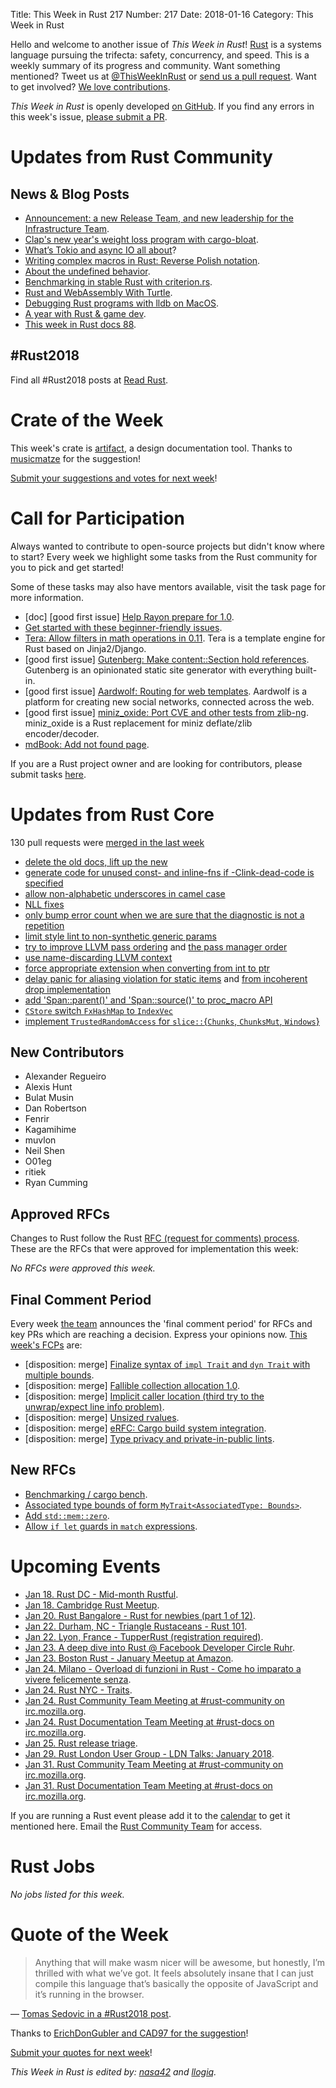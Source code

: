 Title: This Week in Rust 217
Number: 217
Date: 2018-01-16
Category: This Week in Rust

Hello and welcome to another issue of *This Week in Rust*!
[Rust](http://rust-lang.org) is a systems language pursuing the trifecta: safety, concurrency, and speed.
This is a weekly summary of its progress and community.
Want something mentioned? Tweet us at [@ThisWeekInRust](https://twitter.com/ThisWeekInRust) or [send us a pull request](https://github.com/cmr/this-week-in-rust).
Want to get involved? [We love contributions](https://github.com/rust-lang/rust/blob/master/CONTRIBUTING.md).

*This Week in Rust* is openly developed [on GitHub](https://github.com/cmr/this-week-in-rust).
If you find any errors in this week's issue, [please submit a PR](https://github.com/cmr/this-week-in-rust/pulls).

# Updates from Rust Community

## News & Blog Posts

* [Announcement: a new Release Team, and new leadership for the Infrastructure Team](https://internals.rust-lang.org/t/announcement-a-new-release-team-and-new-leadership-for-the-infrastructure-team/6562).
* [Clap's new year's weight loss program with cargo-bloat](https://clap.rs/2018/01/09/new-years-weight-loss/).
* [What’s Tokio and async IO all about](https://manishearth.github.io/blog/2018/01/10/whats-tokio-and-async-io-all-about/)?
* [Writing complex macros in Rust: Reverse Polish notation](https://rreverser.com/writing-complex-macros-in-rust/).
* [About the undefined behavior](https://vorner.github.io/undefined.html).
* [Benchmarking in stable Rust with criterion.rs](https://bheisler.github.io/post/benchmarking-with-criterion-rs/).
* [Rust and WebAssembly With Turtle](https://varblog.org/blog/2018/01/08/rust-and-webassembly-with-turtle/).
* [Debugging Rust programs with lldb on MacOS](https://bryce.fisher-fleig.org/blog/debugging-rust-programs-with-lldb/index.html).
* [A year with Rust & game dev](http://druerridge.com/?p=536).
* [This week in Rust docs 88](https://guillaumegomez.github.io/this-week-in-rust-docs/blog/this-week-in-rust-docs-88).

## #Rust2018

Find all #Rust2018 posts at [Read Rust](http://readrust.net/rust2018/).

# Crate of the Week

This week's crate is [artifact](https://github.com/vitrial/artifact), a design documentation tool. Thanks to [musicmatze](https://users.rust-lang.org/u/musicmatze) for the suggestion!

[Submit your suggestions and votes for next week][submit_crate]!

[submit_crate]: https://users.rust-lang.org/t/crate-of-the-week/2704

# Call for Participation

Always wanted to contribute to open-source projects but didn't know where to start?
Every week we highlight some tasks from the Rust community for you to pick and get started!

Some of these tasks may also have mentors available, visit the task page for more information.

* [doc] [good first issue] [Help Rayon prepare for 1.0](https://users.rust-lang.org/t/rayon-1-0-on-feb-14/14950).
* [Get started with these beginner-friendly issues](https://www.rustaceans.org/findwork/starters).
* [Tera: Allow filters in math operations in 0.11](https://github.com/Keats/tera/issues/244). Tera is a template engine for Rust based on Jinja2/Django.
* [good first issue] [Gutenberg: Make content::Section hold references](https://github.com/Keats/gutenberg/issues/205). Gutenberg is an opinionated static site generator with everything built-in.
* [good first issue] [Aardwolf: Routing for web templates](https://github.com/BanjoFox/aardwolf/issues/69). Aardwolf is a platform for creating new social networks, connected across the web.
* [good first issue] [miniz_oxide: Port CVE and other tests from zlib-ng](https://github.com/Frommi/miniz_oxide/issues/17). miniz_oxide is a Rust replacement for miniz deflate/zlib encoder/decoder.
* [mdBook: Add not found page](https://github.com/rust-lang-nursery/mdBook/issues/539).

If you are a Rust project owner and are looking for contributors, please submit tasks [here][guidelines].

[guidelines]: https://users.rust-lang.org/t/twir-call-for-participation/4821

# Updates from Rust Core

130 pull requests were [merged in the last week][merged]

[merged]: https://github.com/search?q=is%3Apr+org%3Arust-lang+is%3Amerged+merged%3A2017-01-01..2018-01-08

* [delete the old docs, lift up the new](https://github.com/rust-lang/cargo/pull/4904)
* [generate code for unused const- and inline-fns if -Clink-dead-code is specified](https://github.com/rust-lang/rust/pull/46916)
* [allow non-alphabetic underscores in camel case](https://github.com/rust-lang/rust/pull/46907)
* [NLL fixes](https://github.com/rust-lang/rust/pull/46984)
* [only bump error count when we are sure that the diagnostic is not a repetition](https://github.com/rust-lang/rust/pull/47146)
* [limit style lint to non-synthetic generic params](https://github.com/rust-lang/rust/pull/47132)
* [try to improve LLVM pass ordering](https://github.com/rust-lang/rust/pull/46739)
  and [the pass manager order](https://github.com/rust-lang/llvm/pull/101)
* [use name-discarding LLVM context](https://github.com/rust-lang/rust/pull/47220)
* [force appropriate extension when converting from int to ptr](https://github.com/rust-lang/rust/pull/47147)
* [delay panic for aliasing violation for static items](https://github.com/rust-lang/rust/pull/47105)
  and [from incoherent drop implementation](https://github.com/rust-lang/rust/pull/47104)
* [add 'Span::parent()' and 'Span::source()' to proc_macro API](https://github.com/rust-lang/rust/pull/47099)
* [`CStore` switch `FxHashMap` to `IndexVec`](https://github.com/rust-lang/rust/pull/46913)
* [implement `TrustedRandomAccess` for `slice::`{`Chunks`, `ChunksMut`, `Windows`}](https://github.com/rust-lang/rust/pull/47142)

## New Contributors

* Alexander Regueiro
* Alexis Hunt
* Bulat Musin
* Dan Robertson
* Fenrir
* Kagamihime
* muvlon
* Neil Shen
* O01eg
* ritiek
* Ryan Cumming

## Approved RFCs

Changes to Rust follow the Rust [RFC (request for comments)
process](https://github.com/rust-lang/rfcs#rust-rfcs). These
are the RFCs that were approved for implementation this week:

*No RFCs were approved this week.*

## Final Comment Period

Every week [the team](https://www.rust-lang.org/team.html) announces the
'final comment period' for RFCs and key PRs which are reaching a
decision. Express your opinions now. [This week's FCPs][fcp] are:

[fcp]: https://github.com/rust-lang/rfcs/labels/final-comment-period

* [disposition: merge] [Finalize syntax of `impl Trait` and `dyn Trait` with multiple bounds](https://github.com/rust-lang/rfcs/pull/2250).
* [disposition: merge] [Fallible collection allocation 1.0](https://github.com/rust-lang/rfcs/pull/2116).
* [disposition: merge] [Implicit caller location (third try to the unwrap/expect line info problem)](https://github.com/rust-lang/rfcs/pull/2091).
* [disposition: merge] [Unsized rvalues](https://github.com/rust-lang/rfcs/pull/1909).
* [disposition: merge] [eRFC: Cargo build system integration](https://github.com/rust-lang/rfcs/pull/2136).
* [disposition: merge] [Type privacy and private-in-public lints](https://github.com/rust-lang/rfcs/pull/2145).

## New RFCs

* [Benchmarking / cargo bench](https://github.com/rust-lang/rfcs/pull/2287).
* [Associated type bounds of form `MyTrait<AssociatedType: Bounds>`](https://github.com/rust-lang/rfcs/pull/2289).
* [Add `std::mem::zero`](https://github.com/rust-lang/rfcs/pull/2291).
* [Allow `if let` guards in `match` expressions](https://github.com/rust-lang/rfcs/pull/2294).

# Upcoming Events

* [Jan 18. Rust DC - Mid-month Rustful](https://www.meetup.com/RustDC/events/245934654/).
* [Jan 18. Cambridge Rust Meetup](https://www.meetup.com/Cambridge-Rust-Meetup/events/mgtcwnyxcbxb/).
* [Jan 20. Rust Bangalore - Rust for newbies (part 1 of 12)](https://www.meetup.com/rustox/events/246863039/).
* [Jan 22. Durham, NC - Triangle Rustaceans - Rust 101](https://www.meetup.com/triangle-rustaceans/events/kkjnpnyxcbdc/).
* [Jan 22. Lyon, France - TupperRust (registration required)](https://framaforms.org/inscription-obligatoire-tupperrust-de-janvier-2018-a-lens-lyon-1515789658).
* [Jan 23. A deep dive into Rust @ Facebook Developer Circle Ruhr](https://www.meetup.com/Facebook-Developer-Circle-Ruhr/events/246462601/).
* [Jan 23. Boston Rust - January Meetup at Amazon](https://www.meetup.com/BostonRust/events/246571213/).
* [Jan 24. Milano - Overload di funzioni in Rust - Come ho imparato a vivere felicemente senza](https://www.meetup.com/rust-language-milano/events/246439486/).
* [Jan 24. Rust NYC - Traits](https://www.meetup.com/Rust-NYC/events/246695372/).
* [Jan 24. Rust Community Team Meeting at #rust-community on irc.mozilla.org](https://chat.mibbit.com/?server=irc.mozilla.org&channel=%23rust-community).
* [Jan 24. Rust Documentation Team Meeting at #rust-docs on irc.mozilla.org](https://chat.mibbit.com/?server=irc.mozilla.org&channel=%23rust-docs).
* [Jan 25. Rust release triage](https://internals.rust-lang.org/t/release-cycle-triage-proposal/3544).
* [Jan 29. Rust London User Group - LDN Talks: January 2018](https://www.meetup.com/Rust-London-User-Group/events/246637221/).
* [Jan 31. Rust Community Team Meeting at #rust-community on irc.mozilla.org](https://chat.mibbit.com/?server=irc.mozilla.org&channel=%23rust-community).
* [Jan 31. Rust Documentation Team Meeting at #rust-docs on irc.mozilla.org](https://chat.mibbit.com/?server=irc.mozilla.org&channel=%23rust-docs).

If you are running a Rust event please add it to the [calendar] to get
it mentioned here. Email the [Rust Community Team][community] for access.

[calendar]: https://www.google.com/calendar/embed?src=apd9vmbc22egenmtu5l6c5jbfc%40group.calendar.google.com
[community]: mailto:community-team@rust-lang.org

# Rust Jobs

*No jobs listed for this week.*

# Quote of the Week

> Anything that will make wasm nicer will be awesome, but honestly, I’m thrilled with what we’ve got. It feels absolutely insane that I can just compile this language that’s basically the opposite of JavaScript and it’s running in the browser.

— [Tomas Sedovic in a #Rust2018 post](https://aimlesslygoingforward.com/blog/2018/01/10/rust-2018/).

Thanks to [ErichDonGubler and CAD97 for the suggestion](https://users.rust-lang.org/t/twir-quote-of-the-week/328/482)!

[Submit your quotes for next week][submit]!

[submit]: http://users.rust-lang.org/t/twir-quote-of-the-week/328

*This Week in Rust is edited by: [nasa42](https://github.com/nasa42) and [llogiq](https://github.com/llogiq).*
